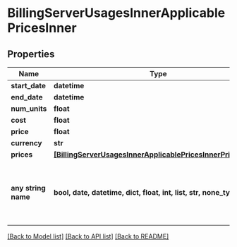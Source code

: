 # BillingServerUsagesInnerApplicablePricesInner


## Properties
Name | Type | Description | Notes
------------ | ------------- | ------------- | -------------
**start_date** | **datetime** |  | [optional] 
**end_date** | **datetime** |  | [optional] 
**num_units** | **float** |  | [optional] 
**cost** | **float** |  | [optional] 
**price** | **float** |  | [optional] 
**currency** | **str** |  | [optional] 
**prices** | [**[BillingServerUsagesInnerApplicablePricesInnerPricesInner]**](BillingServerUsagesInnerApplicablePricesInnerPricesInner.md) |  | [optional] 
**any string name** | **bool, date, datetime, dict, float, int, list, str, none_type** | any string name can be used but the value must be the correct type | [optional]

[[Back to Model list]](../README.md#documentation-for-models) [[Back to API list]](../README.md#documentation-for-api-endpoints) [[Back to README]](../README.md)


